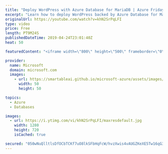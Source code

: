 ```yaml
---
title: "Deploy WordPress with Azure Database for MariaDB | Azure Friday"
excerpt: "Learn how to deploy WordPress backed by Azure Database for MariaDB. It is the latest addition to the open source database services available on the Azure platform and further strengthens Azure's commitment to open source and its communities. The service offers built-in high availability, automatic backups,"
originalUrl: https://youtube.com/watch?v=khN2SrPqLFI
type: video
price: Free
length: PT9M24S
publishedDateTime: 2019-04-24T23:01:40Z
heat: 50

featuredContent: "<iframe width=\"800\" height=\"500\" frameborder=\"0\" src=\"https://www.youtube.com/embed/khN2SrPqLFI\" allow=\"accelerometer; autoplay; encrypted-media; gyroscope; picture-in-picture\" allowfullscreen></iframe>"

provider:
  name: Microsoft
  domain: microsoft.com
  images:
    - url: https://smartableai.github.io/microsoft-azure/assets/images/organizations/microsoft.com-50x50.jpg
      width: 50
      height: 50

topics:
  - Azure
  - Databases

images:
  - url: https://i.ytimg.com/vi/khN2SrPqLFI/maxresdefault.jpg
    width: 1280
    height: 720
    isCached: true

secured: "050wNuQlltlsDfOCbTCKf7uO8lkSFbHqFcW/hvzXwis4vAUGZKeXE5Tw16qG3dZ5H4WU3t6A1hjtAz0ME7hQ4cjKy8zzKMfedarbcs50GW06zeTr3ujTtYJgT2rhKKujpgJ3wH4lZol8cfhEd4c9rOBX8RV5XBqkrTZVmqSEtuXAc749cz8GQH97fgJqmUOyXxfN86hhETFYdU/acsw5WwwOXq7hSAvp56BHrmz4frFS1HrQQJu+4rEnO8hSLxD3sdwzN22FsFke2nD6lQAbtIhYqz8fLMUVpLA42L+kriDxWBl36qyPf8u7Rx+YQZpAQiIZ4dF5x3pxN1QffntOe3wQ+kmecIsApXVDfGM3UrNcaWJk/bLg2ZShdhZDgQmW/3kJ/GG0X2r7HF6to2FU+viGmZRTRGCScyK0m+2cwWQ=;gJqirWRuz3le6cRfddNLcg=="
---
```


